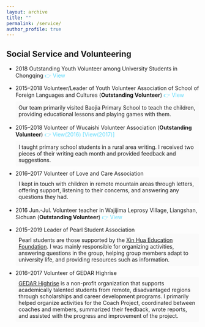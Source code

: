 ```yaml
---
layout: archive
title: ""
permalink: /service/
author_profile: true
---
```

<style>
  .volunteer-item {
    margin-bottom: 10px; /* 减少列表项之间的间距 */
  }
  .description {
    background-color: #fafafa; /* 灰色背景 */
    padding: 8px; /* 较小的内边距，使内容更紧凑 */
    border-radius: 4px;
    margin-top: 2px; /* 减少与上文的距离 */
    display: block;
    font-size: 14px; /* 比默认字体小一号 */
  }
  .view-link {
    color: #61dafb; /* 链接颜色 */
    text-decoration: none;
  }
  .view-link:hover {
    text-decoration: underline;
  }
</style>
<h2>Social Service and Volunteering</h2>

<ul>
  <li class="volunteer-item">
    2018 Outstanding Youth Volunteer among University Students in Chongqing
    <a href="/honors/image17.png" class="view-link">👉 View</a>
  </li>
  <li class="volunteer-item">
    2015–2018 Volunteer/Leader of Youth Volunteer Association of School of Foreign Languages and Cultures (<strong>Outstanding Volunteer</strong>)
    <a href="/honors/image18.jpeg" class="view-link">👉 View</a>
    <div class="description">
      Our team primarily visited Baojia Primary School to teach the children, providing educational lessons and playing games with them.
    </div>
  </li>
  <li class="volunteer-item">
    2015–2018 Volunteer of Wucaishi Volunteer Association (<strong>Outstanding Volunteer</strong>)
    <a href="/honors/image19.png" class="view-link">👉 View(2016)</a>
    <a href="/honors/image20.png" class="view-link"> [View(2017)]</a>
    <div class="description">
      I taught primary school students in a rural area writing. I received two pieces of their writing each month and provided feedback and suggestions.
    </div>
  </li>
  <li class="volunteer-item">
    2016–2017 Volunteer of Love and Care Association
    <div class="description">
      I kept in touch with children in remote mountain areas through letters, offering support, listening to their concerns, and answering any questions they had.
    </div>
  </li>
  <li class="volunteer-item">
    2016 Jun.-Jul. Volunteer teacher in Wajijima Leprosy Village, Liangshan, Sichuan (<strong>Outstanding Volunteer</strong>)
    <a href="/honors/image21.png" class="view-link">👉 View</a>
  </li>
  <li class="volunteer-item">
    2015–2019 Leader of Pearl Student Association
    <div class="description">
      Pearl students are those supported by the <a href="https://en.xhef.org/" target="_blank">Xin Hua Education Foundation</a>. I was mainly responsible for organizing activities, answering questions in the group, helping group members adapt to university life, and providing resources such as information.
    </div>
  </li>
  <li class="volunteer-item">
    2016–2017 Volunteer of GEDAR Highrise
    <div class="description">
      <a href="http://www.cedarcharity.org/" target="_blank">GEDAR Highrise</a> is a non-profit organization that supports academically talented students from remote, disadvantaged regions through scholarships and career development programs. I primarily helped organize activities for the Coach Project, coordinated between coaches and members, summarized their feedback, wrote reports, and assisted with the progress and improvement of the project.
    </div>
  </li>
</ul>


